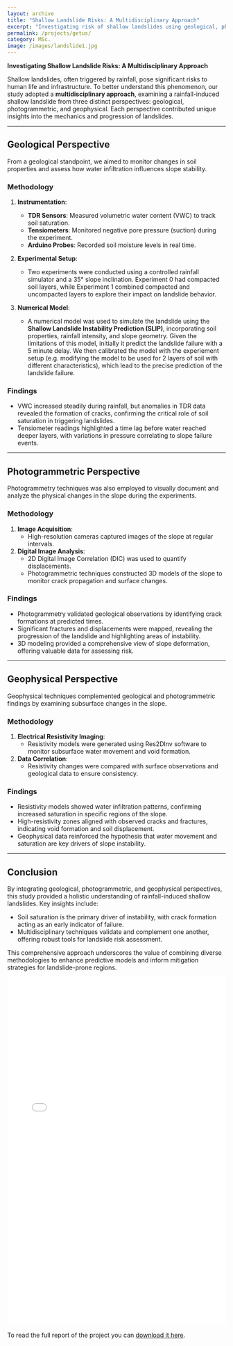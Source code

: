 ```yaml
---
layout: archive
title: "Shallow Landslide Risks: A Multidisciplinary Approach"
excerpt: "Investigating risk of shallow landslides using geological, photogrammetric, and geophysical prespectives"
permalink: /projects/getus/
category: MSc.
image: /images/landslide1.jpg
---
```

**Investigating Shallow Landslide Risks: A Multidisciplinary Approach**

Shallow landslides, often triggered by rainfall, pose significant risks to human life and infrastructure. To better understand this phenomenon, our study adopted a **multidisciplinary approach**, examining a rainfall-induced shallow landslide from three distinct perspectives: geological, photogrammetric, and geophysical. Each perspective contributed unique insights into the mechanics and progression of landslides.

---

## Geological Perspective

From a geological standpoint, we aimed to monitor changes in soil properties and assess how water infiltration influences slope stability. 

### Methodology
1. **Instrumentation**:
   - **TDR Sensors**: Measured volumetric water content (VWC) to track soil saturation.
   - **Tensiometers**: Monitored negative pore pressure (suction) during the experiment.
   - **Arduino Probes**: Recorded soil moisture levels in real time.

2. **Experimental Setup**:
   - Two experiments were conducted using a controlled rainfall simulator and a 35° slope inclination. Experiment 0 had compacted soil layers, while Experiment 1 combined compacted and uncompacted layers to explore their impact on landslide behavior.

3. **Numerical Model**:
   - A numerical model was used to simulate the landslide using the **Shallow Landslide Instability Prediction (SLIP)**, incorporating soil properties, rainfall intensity, and slope geometry. Given the limitations of this model, initially it predict the landslide failure with a 5 minute delay. We then calibrated the model with the experiement setup (e.g. modifying the model to be used for 2 layers of soil with different characteristics), which lead to the precise prediction of the landslide failure.

### Findings
- VWC increased steadily during rainfall, but anomalies in TDR data revealed the formation of cracks, confirming the critical role of soil saturation in triggering landslides.
- Tensiometer readings highlighted a time lag before water reached deeper layers, with variations in pressure correlating to slope failure events.


---

## Photogrammetric Perspective

Photogrammetry techniques was also employed to visually document and analyze the physical changes in the slope during the experiments.

### Methodology
1. **Image Acquisition**:
   - High-resolution cameras captured images of the slope at regular intervals.
2. **Digital Image Analysis**:
   - 2D Digital Image Correlation (DIC) was used to quantify displacements.
   - Photogrammetric techniques constructed 3D models of the slope to monitor crack propagation and surface changes.

### Findings
- Photogrammetry validated geological observations by identifying crack formations at predicted times.
- Significant fractures and displacements were mapped, revealing the progression of the landslide and highlighting areas of instability.
- 3D modeling provided a comprehensive view of slope deformation, offering valuable data for assessing risk.

---

## Geophysical Perspective

Geophysical techniques complemented geological and photogrammetric findings by examining subsurface changes in the slope.

### Methodology
1. **Electrical Resistivity Imaging**:
   - Resistivity models were generated using Res2DInv software to monitor subsurface water movement and void formation.
2. **Data Correlation**:
   - Resistivity changes were compared with surface observations and geological data to ensure consistency.

### Findings
- Resistivity models showed water infiltration patterns, confirming increased saturation in specific regions of the slope.
- High-resistivity zones aligned with observed cracks and fractures, indicating void formation and soil displacement.
- Geophysical data reinforced the hypothesis that water movement and saturation are key drivers of slope instability.


---

## Conclusion

By integrating geological, photogrammetric, and geophysical perspectives, this study provided a holistic understanding of rainfall-induced shallow landslides. Key insights include:
- Soil saturation is the primary driver of instability, with crack formation acting as an early indicator of failure.
- Multidisciplinary techniques validate and complement one another, offering robust tools for landslide risk assessment.

This comprehensive approach underscores the value of combining diverse methodologies to enhance predictive models and inform mitigation strategies for landslide-prone regions.


<iframe src="/files/GETUSpdf.pdf" width="100%" height="800px" style="border:none;"></iframe>



<p>To read the full report of the project you can <a href="/files/GETUS_REPORT.pdf" target="_blank">download it here</a>.</p>